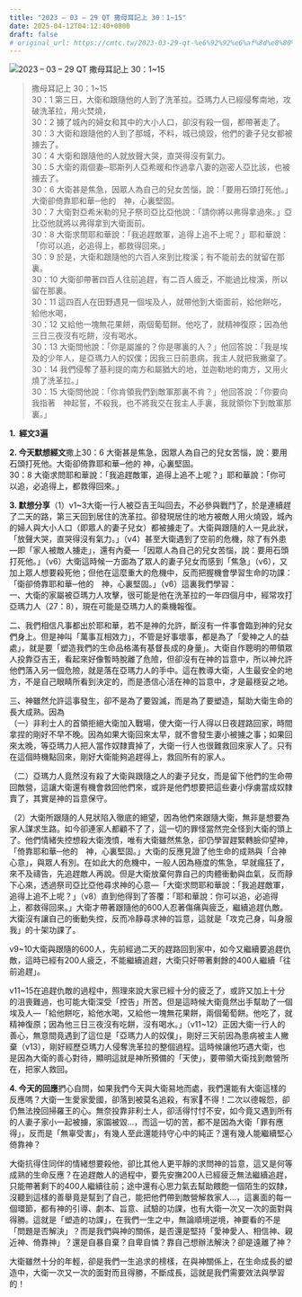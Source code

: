 ```yaml
---
title: "2023 – 03 – 29 QT 撒母耳記上 30：1~15"
date: 2025-04-12T04:12:40+0800
draft: false
# original_url: https://cmtc.tw/2023-03-29-qt-%e6%92%92%e6%af%8d%e8%80%b3%e8%a8%98%e4%b8%8a-30%ef%bc%9a115
---
```


![2023 – 03 – 29 QT 撒母耳記上 30：1\~15](/images/qt.jpg  "2023 – 03 – 29 QT 撒母耳記上 30：1\~15")

> 撒母耳記上 30：1\~15  
> 30：1 第三日，大衛和跟隨他的人到了洗革拉。亞瑪力人已經侵奪南地，攻破洗革拉，用火焚燒，  
> 30：2 擄了城內的婦女和其中的大小人口，卻沒有殺一個，都帶著走了。  
> 30：3 大衛和跟隨他的人到了那城，不料，城已燒毀，他們的妻子兒女都被擄去了。  
> 30：4 大衛和跟隨他的人就放聲大哭，直哭得沒有氣力。  
> 30：5 大衛的兩個妻─耶斯列人亞希暖和作過拿八妻的迦密人亞比該，也被擄去了。  
> 30：6 大衛甚是焦急，因眾人為自己的兒女苦惱，說：「要用石頭打死他。」大衛卻倚靠耶和華─他的　神，心裏堅固。  
> 30：7 大衛對亞希米勒的兒子祭司亞比亞他說：「請你將以弗得拿過來。」亞比亞他就將以弗得拿到大衛面前。  
> 30：8 大衛求問耶和華說：「我追趕敵軍，追得上追不上呢？」耶和華說：「你可以追，必追得上，都救得回來。」  
> 30：9 於是，大衛和跟隨他的六百人來到比梭溪；有不能前去的就留在那裏。  
> 30：10 大衛卻帶著四百人往前追趕，有二百人疲乏，不能過比梭溪，所以留在那裏。  
> 30：11 這四百人在田野遇見一個埃及人，就帶他到大衛面前，給他餅吃，給他水喝，  
> 30：12 又給他一塊無花果餅，兩個葡萄餅。他吃了，就精神復原；因為他三日三夜沒有吃餅，沒有喝水。  
> 30：13 大衛問他說：「你是屬誰的？你是哪裏的人？」他回答說：「我是埃及的少年人，是亞瑪力人的奴僕；因我三日前患病，我主人就把我撇棄了。  
> 30：14 我們侵奪了基利提的南方和屬猶大的地，並迦勒地的南方，又用火燒了洗革拉。」  
> 30：15 大衛問他說：「你肯領我們到敵軍那裏不肯？」他回答說：「你要向我指著　神起誓，不殺我，也不將我交在我主人手裏，我就領你下到敵軍那裏。」

**1.  經文3遍**

**2. 今天默想經文**撒上30：6 大衛甚是焦急，因眾人為自己的兒女苦惱，說：要用石頭打死他。大衛卻倚靠耶和華─他的 神，心裏堅固。  
30：8 大衛求問耶和華說：「我追趕敵軍，追得上追不上呢？」耶和華說：「你可以追，必追得上，都救得回來。」

**3. 默想分享**（1）v1\~3大衛一行人被亞吉王叫回去，不必參與戰鬥了，於是連續趕了二天的路，第三天回到居住的洗革拉。卻發現居住的地方被敵人用火燒毀，城內的婦人與大小人口（即眾人的妻子兒女）都被擄走了。大衛與跟隨的人一見此狀，「放聲大哭，直哭得沒有氣力。」（v4）甚至大衛遇到了空前的危機，除了有外患—即「家人被敵人擄走」，還有內憂—「因眾人為自己的兒女苦惱，說：要用石頭打死他。」（v6）大衛這時候一方面為了眾人的妻子兒女而感到「焦急」（v6），又加上眾人想要殺死他；但他在這麼重大的危機中，反而把握機會學習生命的功課：「衛卻倚靠耶和華─他的　神，心裏堅固。」（v6）這裏我們學習：  
一、大衛的家屬被亞瑪力人攻擊，很可能是他在洗革拉的一年四個月中，經常攻打亞瑪力人（27：8），現在可能是亞瑪力人的乘機報復。

二、我們相信凡事都出於耶和華，若不是神的允許，斷沒有一件事會臨到神的兒女們身上。但是神叫「萬事互相效力」，不管是好事壞事，都是為了「愛神之人的益處」，就是要「塑造我們的生命品格滿有基督長成的身量」。大衛自作聰明的帶領眾人投靠亞吉王，看起來好像暫時脫離了危險，但卻沒有在神的旨意中，所以神允許他們落入另一個危險，就是落在亞瑪力人的手中。這在教導大衛，人生最安全的地方，不是自己眼睛所看到決定的，而是憑信心活在神的旨意中，才是最穩妥之地。

三、神雖然允許這事發生，卻不是為了要毀滅，而是為了要塑造，幫助大衛生命的長大成熟。因為  
（一）非利士人的首領拒絕大衛加入戰場，使大衛一行人得以日夜趕路回家，時間拿捏的剛好不早不晚。因為如果大衛回來太早，就不會發生妻小被擄之事；如果回來太晚，等亞瑪力人把人當作奴隸賣掉了，大衛一行人也很難救回來家人了。只有在這個時機點回來，剛好大衛能夠追趕得上，救回所有的家人。

（二）亞瑪力人竟然沒有殺了大衛與跟隨之人的妻子兒女，而是留下他們的生命帶回敵營，這讓大衛還有機會救回他們來，或許是他們想要把這些妻小俘虜當成奴隸賣了，其實是神的旨意保守。

（2）大衛所跟隨的人見狀陷入徹底的絕望，因為他們來跟隨大衛，無非是想要為家人謀求生路。如今卻連家人都顧不了了，這一切的罪怪當然完全怪到大衛的頭上了。他們情緒失控想殺大衛洩憤，唯有大衛雖然焦急，卻仍學習趕緊轉臉仰望神，「倚靠耶和華─他的　神，心裏堅固。」大衛的反應見證了他生命的成熟與「合神心意」，與眾人有別。在如此大的危機中，一般人因為極度的焦急，早就瘋狂了，來不及禱告，先追趕敵人再說。但是大衛放棄何靠自己的肉體衝動與血氣，反而靜下心來，透過祭司亞比亞他尋求神的心意—「大衛求問耶和華說：「我追趕敵軍，追得上追不上呢？」（v8）直到他得到了答覆：「耶和華說：你可以追，必追得上，都救得回來。」大衛才帶著跟隨他的600人忍著傷痛與疲乏，繼續追趕仇敵。大衛沒有讓自己的衝動失控，反而冷靜尋求神的旨意，這就是「攻克己身，叫身服我」的十架功課了。

v9\~10大衛與跟隨的600人，先前經過二天的趕路回到家中，如今又繼續要追趕仇敵，這時已經有200人疲乏，不能繼續追趕，大衛只好帶著剩餘的400人繼續「往前追趕」。

v11\~15在追趕仇敵的過程中，照理來說大家已經十分的疲乏了，或許又加上十分的沮喪難過，也可能大衛深受「控告」所苦。但是這時候大衛竟然出手幫助了一個埃及人—「給他餅吃，給他水喝，又給他一塊無花果餅，兩個葡萄餅。他吃了，就精神復原；因為他三日三夜沒有吃餅，沒有喝水。」（v11\~12）正因大衛一行人的善心，無意間竟遇到了這位是「亞瑪力人的奴僕」，剛好三天前因為患病被主人撇棄（v13），剛好經歷亞瑪力人侵奪洗革拉的整個過程。這時候讓他巧遇大衛，也是因為大衛的善心對待，顯明這就是神所預備的「天使」，要帶領大衛找到敵營所在，把家人救回。

**4. 今天的回應**捫心自問，如果我們今天與大衛易地而處，我們還能有大衛這樣的反應嗎？大衛一生愛家愛國，卻落到被莫名追殺，有家𡚖不得！二次以德報怨，卻仍無法挽回掃羅王的心。無奈投靠非利士人，卻活得忖忖不安，如今竟又遇到所有的人妻子家小一起被擄，家園被毀…，而這一切的苦，都不是因為大衛「罪有應得」，反而是「無辜受害」，有幾人至此還能持守心中的純正？還有幾人能繼續堅心倚靠神？

大衛抗得住同伴的情緒想要殺他，卻比其他人更平靜的求問神的旨意，這又是何等成熟的生命反應？在追趕敵人的過程中，要先安撫200人已經疲乏無法繼續追趕，只能帶著剩下的400人繼續往前；途中還有心思力氣去幫助餵飽一個陌生的奴隸，沒聽到這樣的善舉竟是幫到了自己，能把他們帶到敵營解救家人…，這裏面的每一個環節，都有神的引導、劇本、旨意、試驗的功課，也有大衛一次又一次的面對與得勝。這就是「塑造的功課」，在我們一生之中，無論順境逆境，神要看的不是「問題是否解決」？而是我們與神的關係，是否還是堅持「愛神愛人、相信神、親近神、倚靠神」？還是自暴自棄？自卑自憐？靠自己想辦法解決？卻是遠離了神？

大衛雖然十分的年輕，卻是我們一生追求的榜樣，在與神關係上，在生命成長的塑造中，大衛一次又一次的面對而且得勝，不斷成長，這就是我們需要效法與學習的！